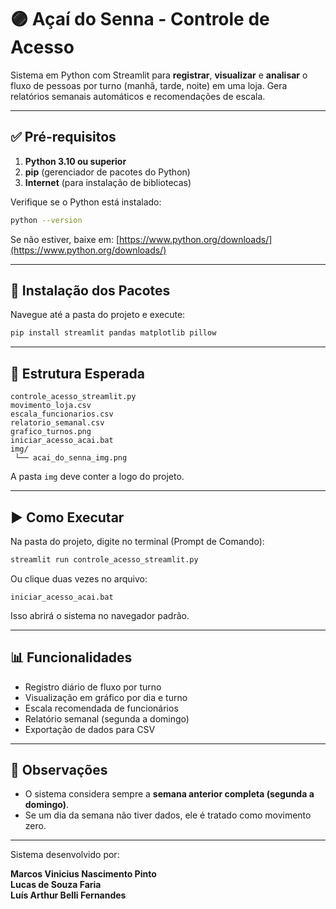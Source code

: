
# 🟣 Açaí do Senna - Controle de Acesso

Sistema em Python com Streamlit para **registrar**, **visualizar** e **analisar** o fluxo de pessoas por turno (manhã, tarde, noite) em uma loja. Gera relatórios semanais automáticos e recomendações de escala.

---

## ✅ Pré-requisitos

1. **Python 3.10 ou superior**
2. **pip** (gerenciador de pacotes do Python)
3. **Internet** (para instalação de bibliotecas)

Verifique se o Python está instalado:

```bash
python --version
```

Se não estiver, baixe em: [https://www.python.org/downloads/](https://www.python.org/downloads/)

---

## 🔧 Instalação dos Pacotes

Navegue até a pasta do projeto e execute:

```bash
pip install streamlit pandas matplotlib pillow
```

---

## 📁 Estrutura Esperada

```
controle_acesso_streamlit.py
movimento_loja.csv
escala_funcionarios.csv
relatorio_semanal.csv
grafico_turnos.png
iniciar_acesso_acai.bat
img/
 └── acai_do_senna_img.png
```

A pasta `img` deve conter a logo do projeto.

---

## ▶️ Como Executar

Na pasta do projeto, digite no terminal (Prompt de Comando):

```bash
streamlit run controle_acesso_streamlit.py
```

Ou clique duas vezes no arquivo:
```
iniciar_acesso_acai.bat
```

Isso abrirá o sistema no navegador padrão.

---

## 📊 Funcionalidades

- Registro diário de fluxo por turno
- Visualização em gráfico por dia e turno
- Escala recomendada de funcionários
- Relatório semanal (segunda a domingo)
- Exportação de dados para CSV

---

## 📌 Observações

- O sistema considera sempre a **semana anterior completa (segunda a domingo)**.
- Se um dia da semana não tiver dados, ele é tratado como movimento zero.

---

Sistema desenvolvido por:

**Marcos Vinicius Nascimento Pinto**  
**Lucas de Souza Faria**  
**Luís Arthur Belli Fernandes**
